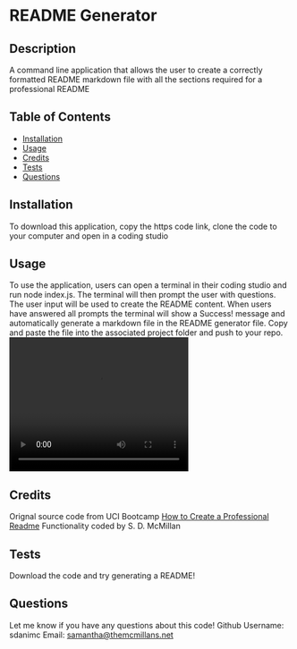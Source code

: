 # README Generator 
  ## Description
  A command line application that allows the user to create a correctly formatted README markdown file with all the sections required for a professional README
  

  ## Table of Contents
  
  - [Installation](#installation)
  - [Usage](#usage)
  - [Credits](#credits) 
  - [Tests](#tests)
  - [Questions](#questions)
  
  ## Installation
  To download this application, copy the https code link, clone the code to your computer and open in a coding studio

  ## Usage
  To use the application, users can open a terminal in their coding studio and run node index.js.  The terminal will then prompt the user with questions. The user input will be used to create the README content. When users have answered all prompts the terminal will show a Success! message and automatically generate a markdown file in the README generator file. Copy and paste the  file into the associated project folder and push to your repo.
  <video width="320" height="240" controls>
  <source src="./Walkthrough gif.mp4" type="video/mp4">
</video>

  ## Credits
  Orignal source code from UCI Bootcamp [How to Create a Professional Readme](https://github.com/coding-boot-camp/potential-enigma) 
  Functionality coded by S. D. McMillan
 
  ## Tests
  Download the code and try generating a README!

  ## Questions
  Let me know if you have any questions about this code!
  Github Username: sdanimc
  Email: samantha@themcmillans.net
